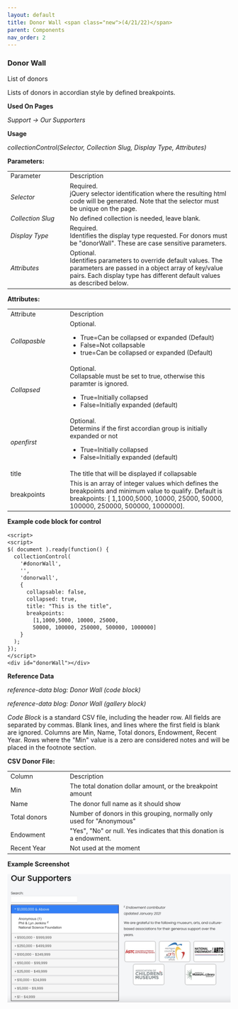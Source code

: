```yaml
---
layout: default
title: Donor Wall <span class="new">(4/21/22)</span>
parent: Components
nav_order: 2
---
```


### Donor Wall

List of donors

Lists of donors in accordian style by defined breakpoints.

**Used On Pages**

*Support -> Our Supporters*

**Usage**

*collectionControl(Selector, Collection Slug, Display Type, Attributes)*

**Parameters:**

<table class="ws-table-all notranslate">
  <tbody>
    <tr class="tableTop">
     <td style="width:120px">Parameter</td>
     <td>Description</td>
    </tr>
    <tr>
      <td><em>Selector</em></td>
      <td>Required.<br>jQuery selector identification where the resulting html code will be generated.  Note that the selector must be unique on the page.</td>
    </tr>
    <tr>
      <td><em>Collection Slug</em></td>
      <td>No defined collection is needed, leave blank.</td>
    </tr>
    <tr>
      <td><em>Display Type</em></td>
      <td>Required.<br>Identifies the display type requested.  For donors must be "donorWall".  These are case sensitive parameters. </td>
    </tr>
    <tr>
      <td><em>Attributes</em></td>
      <td>Optional.<br>Identifies parameters to override default values.  The parameters are passed in a object array of key/value pairs.  Each display type has different default values as described below. </td>
    </tr>
  </tbody>
</table>

**Attributes:**

<table class="ws-table-all notranslate">
  <tbody>
    <tr class="tableTop">
     <td style="width:120px">Attribute</td>
     <td>Description</td>
    </tr>
    <tr>
      <td><em>Collapasble</em></td>
      <td>Optional.
        <ul>
          <li>True=Can be collapsed or expanded (Default)</li>
          <li>False=Not collapsable</li><li>true=Can be collapsed or expanded (Default)</li>
        </ul>
      </td>
    </tr>
    <tr>
      <td><em>Collapsed</em></td>
      <td>Optional.<br>
      Collapsable must be set to true, otherwise this paramter is ignored.
        <ul>
          <li>True=Initially collapsed</li>
          <li>False=Initially expanded (default)</li>
        </ul>
      </td>
    </tr>
    <tr>
      <td><em>openfirst</em></td>
      <td>Optional.<br>
      Determins if the first accordian group is initially expanded or not
        <ul>
          <li>True=Initially collapsed</li>
          <li>False=Initially expanded (default)</li>
        </ul>
      </td>
    </tr>
    <tr>
      <td>title</td>
      <td>The title that will be displayed if collapsable</td>
    </tr>
    <tr>
      <td>breakpoints</td>
      <td>This is an array of integer values which
      defines the breakpoints and minimum value
    to qualify.  Default is breakpoints: [
    1,1000,5000, 10000, 25000, 50000, 100000, 250000, 500000, 1000000].</td>
    </tr>
  </tbody>
</table>

**Example code block for control**

```
<script>
<script>
$( document ).ready(function() {
  collectionControl(
    '#donorWall',
    '',
    'donorwall',
    {
      collapsable: false,
      collapsed: true,
      title: "This is the title",
      breakpoints:
        [1,1000,5000, 10000, 25000,
        50000, 100000, 250000, 500000, 1000000]
    }
  );
});
</script>
<div id="donorWall"></div>
```

**Reference Data**

*reference-data blog: Donor Wall (code block)*

*reference-data blog: Donor Wall (gallery block)*

*Code Block* is a standard CSV file, including the header row.   All fields are
separated by commas.   Blank lines, and lines where the first field is blank
are ignored.  Columns are Min, Name, Total donors, Endowment, Recent Year.
Rows where the "Min" value is a zero are considered notes and will be placed in the
footnote section.

**CSV Donor File:**

<table class="ws-table-all notranslate">
  <tbody>
    <tr class="tableTop">
     <td style="width:120px">Column</td>
     <td>Description</td>
    </tr>
    <tr>
      <td>Min</td>
      <td>The total donation dollar amount, or the breakpoint amount</td>
    </tr>
    <tr>
      <td>Name</td>
      <td>The donor full name as it should show</td>
    </tr>
    <tr>
      <td>Total donors</td>
      <td>Number of donors in this grouping, normally only used for "Anonymous"</td>
    </tr>
    <tr>
      <td>Endowment</td>
      <td>"Yes", "No" or null.   Yes indicates that this donation is a endowment.</td>
    </tr>
    <tr>
      <td>Recent Year</td>
      <td>Not used at the moment</td>
    </tr>
  </tbody>
</table>


**Example Screenshot**

![Alt Donor Wall](../../assets/images/oursupporters.jpg "Donor Wall")
